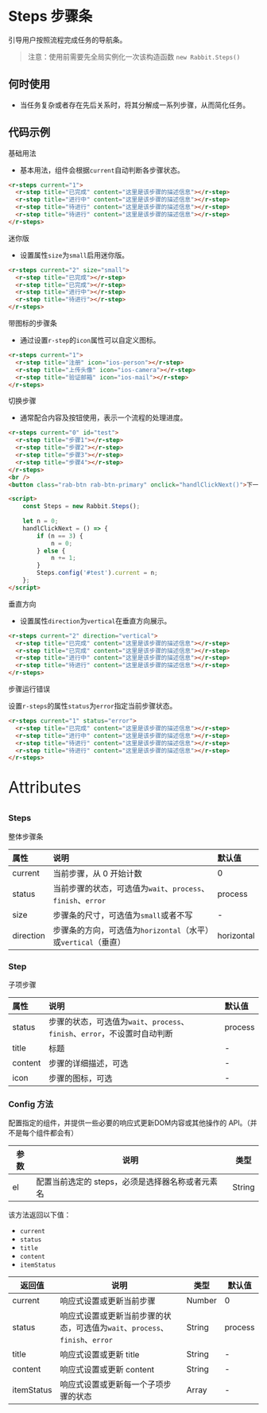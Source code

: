 # Steps 步骤条

引导用户按照流程完成任务的导航条。

> 注意：使用前需要先全局实例化一次该构造函数  `new Rabbit.Steps()`

## 何时使用

- 当任务复杂或者存在先后关系时，将其分解成一系列步骤，从而简化任务。

## 代码示例

基础用法

- 基本用法，组件会根据`current`自动判断各步骤状态。

```html
<r-steps current="1">
  <r-step title="已完成" content="这里是该步骤的描述信息"></r-step>
  <r-step title="进行中" content="这里是该步骤的描述信息"></r-step>
  <r-step title="待进行" content="这里是该步骤的描述信息"></r-step>
  <r-step title="待进行" content="这里是该步骤的描述信息"></r-step>
</r-steps>
```

迷你版

- 设置属性`size`为`small`启用迷你版。

```html
<r-steps current="2" size="small">
  <r-step title="已完成"></r-step>
  <r-step title="已完成"></r-step>
  <r-step title="进行中"></r-step>
  <r-step title="待进行"></r-step>
</r-steps>
```

带图标的步骤条

- 通过设置`r-step`的`icon`属性可以自定义图标。

```html
<r-steps current="1">
  <r-step title="注册" icon="ios-person"></r-step>
  <r-step title="上传头像" icon="ios-camera"></r-step>
  <r-step title="验证邮箱" icon="ios-mail"></r-step>
</r-steps>
```

切换步骤

- 通常配合内容及按钮使用，表示一个流程的处理进度。

```html
<r-steps current="0" id="test">
  <r-step title="步骤1"></r-step>
  <r-step title="步骤2"></r-step>
  <r-step title="步骤3"></r-step>
  <r-step title="步骤4"></r-step>
</r-steps>
<br />
<button class="rab-btn rab-btn-primary" onclick="handlClickNext()">下一步</button>

<script>
	const Steps = new Rabbit.Steps();
    
    let n = 0;
    handlClickNext = () => {
        if (n == 3) {
            n = 0;
        } else {
            n += 1;
        }
        Steps.config('#test').current = n;
    };
</script>
```

垂直方向

- 设置属性`direction`为`vertical`在垂直方向展示。

```html
<r-steps current="2" direction="vertical">
  <r-step title="已完成" content="这里是该步骤的描述信息"></r-step>
  <r-step title="已完成" content="这里是该步骤的描述信息"></r-step>
  <r-step title="进行中" content="这里是该步骤的描述信息"></r-step>
  <r-step title="待进行" content="这里是该步骤的描述信息"></r-step>
</r-steps>
```

步骤运行错误

设置`r-steps`的属性`status`为`error`指定当前步骤状态。

```html
<r-steps current="1" status="error">
  <r-step title="已完成" content="这里是该步骤的描述信息"></r-step>
  <r-step title="进行中" content="这里是该步骤的描述信息"></r-step>
  <r-step title="待进行" content="这里是该步骤的描述信息"></r-step>
  <r-step title="待进行" content="这里是该步骤的描述信息"></r-step>
</r-steps>
```

<p style="font-size: 32px">Attributes</p>

### Steps

整体步骤条

| 属性      | 说明                                                         | 默认值     |
| :-------- | :----------------------------------------------------------- | :--------- |
| current   | 当前步骤，从 0 开始计数                                      | 0          |
| status    | 当前步骤的状态，可选值为`wait`、`process`、`finish`、`error` | process    |
| size      | 步骤条的尺寸，可选值为`small`或者不写                        | -          |
| direction | 步骤条的方向，可选值为`horizontal`（水平）或`vertical`（垂直） | horizontal |

### Step

子项步骤

| 属性    | 说明                                                         | 默认值  |
| :------ | :----------------------------------------------------------- | :------ |
| status  | 步骤的状态，可选值为`wait`、`process`、`finish`、`error`，不设置时自动判断 | process |
| title   | 标题                                                         | -       |
| content | 步骤的详细描述，可选                                         | -       |
| icon    | 步骤的图标，可选                                             | -       |

### Config  方法

配置指定的组件，并提供一些必要的响应式更新DOM内容或其他操作的 API。（并不是每个组件都会有）

| 参数 | 说明                                             | 类型   |
| ---- | ------------------------------------------------ | ------ |
| el   | 配置当前选定的 steps，必须是选择器名称或者元素名 | String |

该方法返回以下值：

- `current`
- `status`
- `title`
- `content`
- `itemStatus`

| 返回值     | 说明                                                         | 类型          | 默认值  |
| ---------- | ------------------------------------------------------------ | ------------- | ------- |
| current    | 响应式设置或更新当前步骤                                     | Number        | 0       |
| status     | 响应式设置或更新当前步骤的状态，可选值为`wait`、`process`、`finish`、`error` | String        | process |
| title      | 响应式设置或更新 title                                       | String        | -       |
| content    | 响应式设置或更新 content                                     | String        | -       |
| itemStatus | 响应式设置或更新每一个子项步骤的状态                         | Array<string> | -       |
